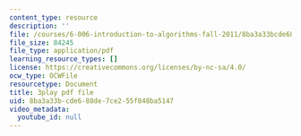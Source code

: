 ```yaml
---
content_type: resource
description: ''
file: /courses/6-006-introduction-to-algorithms-fall-2011/8ba3a33bcde688de7ce255f848ba5147_Zc54gFhdpLA.pdf
file_size: 84245
file_type: application/pdf
learning_resource_types: []
license: https://creativecommons.org/licenses/by-nc-sa/4.0/
ocw_type: OCWFile
resourcetype: Document
title: 3play pdf file
uid: 8ba3a33b-cde6-88de-7ce2-55f848ba5147
video_metadata:
  youtube_id: null
---
```

